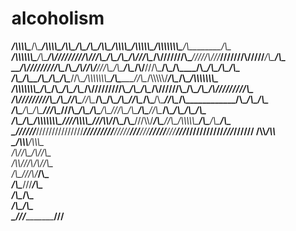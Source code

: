 # alcoholism


_____/\\\\\\\\\______/\\\_____________________/\\\\\\\\\________/\\\\\________/\\\________/\\\________/\\\\\__________/\\\\\\\\\_______/\\\\\\\\\\\___/\\\\\\\\\\\\\\\___/\\\________/\\\_        
 ___/\\\\\\\\\\\\\___\/\\\__________________/\\\////////_______/\\\///\\\_____\/\\\_______\/\\\______/\\\///\\\______/\\\///////\\\____\/////\\\///___\///////\\\/////___\/\\\_______\/\\\_       
  __/\\\/////////\\\__\/\\\________________/\\\/______________/\\\/__\///\\\___\/\\\_______\/\\\____/\\\/__\///\\\___\/\\\_____\/\\\________\/\\\____________\/\\\________\/\\\_______\/\\\_      
   _\/\\\_______\/\\\__\/\\\_______________/\\\_______________/\\\______\//\\\__\/\\\\\\\\\\\\\\\___/\\\______\//\\\__\/\\\\\\\\\\\/_________\/\\\____________\/\\\________\/\\\\\\\\\\\\\\\_     
    _\/\\\\\\\\\\\\\\\__\/\\\______________\/\\\______________\/\\\_______\/\\\__\/\\\/////////\\\__\/\\\_______\/\\\__\/\\\//////\\\_________\/\\\____________\/\\\________\/\\\/////////\\\_    
     _\/\\\/////////\\\__\/\\\______________\//\\\_____________\//\\\______/\\\___\/\\\_______\/\\\__\//\\\______/\\\___\/\\\____\//\\\________\/\\\____________\/\\\________\/\\\_______\/\\\_   
      _\/\\\_______\/\\\__\/\\\_______________\///\\\____________\///\\\__/\\\_____\/\\\_______\/\\\___\///\\\__/\\\_____\/\\\_____\//\\\_______\/\\\____________\/\\\________\/\\\_______\/\\\_  
       _\/\\\_______\/\\\__\/\\\\\\\\\\\\\\\_____\////\\\\\\\\\_____\///\\\\\/______\/\\\_______\/\\\_____\///\\\\\/______\/\\\______\//\\\___/\\\\\\\\\\\________\/\\\________\/\\\_______\/\\\_ 
        _\///________\///___\///////////////_________\/////////________\/////________\///________\///________\/////________\///________\///___\///////////_________\///_________\///________\///__
__/\\\\____________/\\\\_                                                                                                                                                                         
 _\/\\\\\\________/\\\\\\_                                                                                                                                                                        
  _\/\\\//\\\____/\\\//\\\_                                                                                                                                                                       
   _\/\\\\///\\\/\\\/_\/\\\_                                                                                                                                                                      
    _\/\\\__\///\\\/___\/\\\_                                                                                                                                                                     
     _\/\\\____\///_____\/\\\_                                                                                                                                                                    
      _\/\\\_____________\/\\\_                                                                                                                                                                   
       _\/\\\_____________\/\\\_                                                                                                                                                                  
        _\///______________\///__                                                                                                                                                                 
